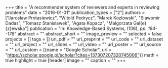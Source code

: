 +++
title = "A recommender system of reviewers and experts in reviewing problems"
date = "2016-01-01"
publication_types = ["2"]
authors = ["Jaroslaw Protasiewicz", "Witold Pedrycz", "Marek Kozlowski", "Slawomir Dadas", "Tomasz Stanislawek", "Agata Kopacz", "Malgorzata Gal{e}{z}ewska"]
publication = "In: Knowledge-Based Systems, (106), _pp. 164--178_"
abstract = ""
abstract_short = ""
image_preview = ""
selected = false
projects = []
tags = []
url_pdf = ""
url_preprint = ""
url_code = ""
url_dataset = ""
url_project = ""
url_slides = ""
url_video = ""
url_poster = ""
url_source = ""
url_custom = [{name = "Google Scholar", url = "https://scholar.google.pl/scholar?cites=137307207320745006"}]
math = true
highlight = true
[header]
image = ""
caption = ""
+++
